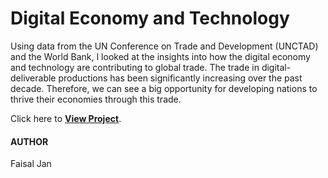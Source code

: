 # Digital Economy and Technology

Using data from the UN Conference on Trade and Development (UNCTAD) and the World Bank, I looked at the insights into how the digital economy and technology are contributing to global trade. The trade in digital-deliverable productions has been significantly increasing over the past decade. Therefore, we can see a big opportunity for developing nations to thrive their economies through this trade.

Click here to [**View Project**](https://github.io/faisaljanbaloch/global-digital-economy).

#### AUTHOR

Faisal Jan

